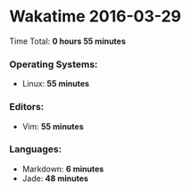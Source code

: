 # Wakatime 2016-03-29

Time Total: **0 hours 55 minutes**

### Operating Systems:
- Linux: **55 minutes** 

### Editors:
- Vim: **55 minutes** 

### Languages:
- Markdown: **6 minutes** 
- Jade: **48 minutes** 

